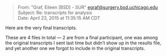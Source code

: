 > From: "Graf, Eileen [BSD] - SUR" <egraf@surgery.bsd.uchicago.edu>  
> Subject: Re: transcripts for analysis  
> Date: April 23, 2015 at 11:35:15 AM CDT  

Here are the very final transcripts.

These are 4 files in total — 2 are from a final participant, one was among the original transcripts I sent last time but didn’t show up in the results file, and yet another one we forgot to include in the original transcripts.
